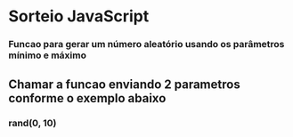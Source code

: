 # Sorteio JavaScript
### Funcao para gerar um número aleatório usando os parâmetros mínimo e máximo

## Chamar a funcao enviando 2 parametros conforme o exemplo abaixo
### rand(0, 10)